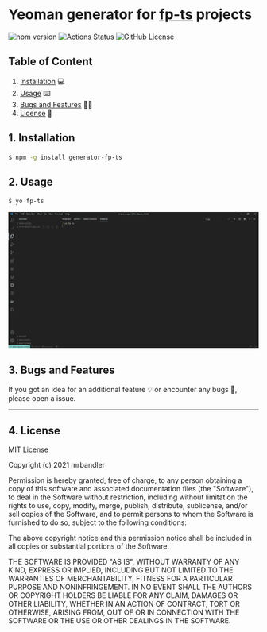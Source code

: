 # Yeoman generator for [fp-ts](https://github.com/gcanti/fp-ts) projects

[![npm version](https://badge.fury.io/js/generator-fp-ts.svg)](https://badge.fury.io/js/generator-fp-ts) [![Actions Status](https://github.com/mrbandler/generator-fp-ts/workflows/build/badge.svg)](https://github.com/mrbandler/generator-fp-ts/actions) [![GitHub License](https://img.shields.io/github/license/mrbandler/generator-fp-ts)](https://github.com/mrbandler/generator-fp-ts/blob/master/LICENSE)

## Table of Content

1. [Installation](#1-installation) 💻
2. [Usage](#2-usage) ⌨️
3. [Bugs and Features](#4-bugs-and-features) 🐞💡
4. [License](#5-license) 📃

## 1. Installation

```bash
$ npm -g install generator-fp-ts
```

## 2. Usage

```bash
$ yo fp-ts
```

![generator-fp-ts](https://github.com/mrbandler/generator-fp-ts/raw/master/generator-fp-ts.gif)

## 3. Bugs and Features

If you got an idea for an additional feature 💡 or encounter any bugs 🐞, please open a issue.

---

## 4. License

MIT License

Copyright (c) 2021 mrbandler

Permission is hereby granted, free of charge, to any person obtaining a copy
of this software and associated documentation files (the "Software"), to deal
in the Software without restriction, including without limitation the rights
to use, copy, modify, merge, publish, distribute, sublicense, and/or sell
copies of the Software, and to permit persons to whom the Software is
furnished to do so, subject to the following conditions:

The above copyright notice and this permission notice shall be included in all
copies or substantial portions of the Software.

THE SOFTWARE IS PROVIDED "AS IS", WITHOUT WARRANTY OF ANY KIND, EXPRESS OR
IMPLIED, INCLUDING BUT NOT LIMITED TO THE WARRANTIES OF MERCHANTABILITY,
FITNESS FOR A PARTICULAR PURPOSE AND NONINFRINGEMENT. IN NO EVENT SHALL THE
AUTHORS OR COPYRIGHT HOLDERS BE LIABLE FOR ANY CLAIM, DAMAGES OR OTHER
LIABILITY, WHETHER IN AN ACTION OF CONTRACT, TORT OR OTHERWISE, ARISING FROM,
OUT OF OR IN CONNECTION WITH THE SOFTWARE OR THE USE OR OTHER DEALINGS IN THE
SOFTWARE.
